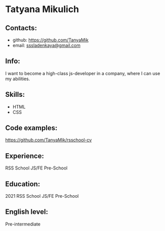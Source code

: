 # Tatyana Mikulich

## Contacts:
* github: https://github.com/TanyaMik
* email: sssladenkaya@gmail.com

## Info:
I want to become a high-class js-developer in a company, where I can use my abilities.

## Skills:
* HTML
* CSS

## Code examples:
https://github.com/TanyaMik/rsschool-cv

## Experience:
RSS School JS/FE Pre-School

## Education:
2021 RSS School JS/FE Pre-School

## English level:
Pre-intermediate